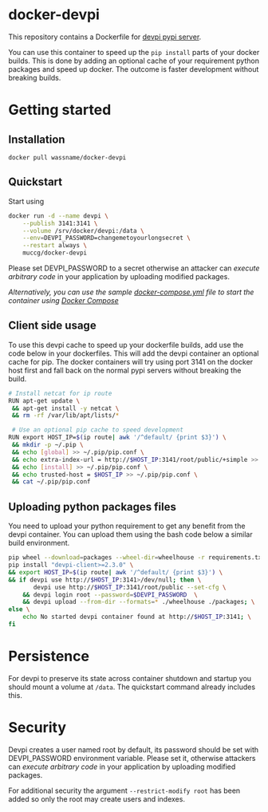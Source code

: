 docker-devpi
============

This repository contains a Dockerfile for [devpi pypi server](http://doc.devpi.net/latest/).

You can use this container to speed up the `pip install` parts of your docker builds. This is done by adding an optional cache of your requirement python packages and speed up docker. The outcome is faster development without breaking builds.

# Getting started

## Installation

`docker pull wassname/docker-devpi`

## Quickstart

Start using

```bash
docker run -d --name devpi \
    --publish 3141:3141 \
    --volume /srv/docker/devpi:/data \
    --env=DEVPI_PASSWORD=changemetoyourlongsecret \
    --restart always \
    muccg/docker-devpi
```
Please set DEVPI_PASSWORD to a secret otherwise an attacker can *execute arbitrary code* in your application by uploading modified packages.

*Alternatively, you can use the sample [docker-compose.yml](docker-compose.yml) file to start the container using [Docker Compose](https://docs.docker.com/compose/)*

## Client side usage

To use this devpi cache to speed up your dockerfile builds, add use the code below in your dockerfiles. This will add the devpi container an optional cache for pip. The docker containers will try using port 3141 on the docker host first and fall back on the normal pypi servers without breaking the build.

```bash
# Install netcat for ip route
RUN apt-get update \
 && apt-get install -y netcat \
 && rm -rf /var/lib/apt/lists/*

 # Use an optional pip cache to speed development
RUN export HOST_IP=$(ip route| awk '/^default/ {print $3}') \
 && mkdir -p ~/.pip \
 && echo [global] >> ~/.pip/pip.conf \
 && echo extra-index-url = http://$HOST_IP:3141/root/public/+simple >> ~/.pip/pip.conf \
 && echo [install] >> ~/.pip/pip.conf \
 && echo trusted-host = $HOST_IP >> ~/.pip/pip.conf \
 && cat ~/.pip/pip.conf
```

## Uploading python packages files

You need to upload your python requirement to get any benefit from the devpi container. You can upload them using the bash code below a similar build environment.

```bash
pip wheel --download=packages --wheel-dir=wheelhouse -r requirements.txt
pip install "devpi-client>=2.3.0" \
&& export HOST_IP=$(ip route| awk '/^default/ {print $3}') \
&& if devpi use http://$HOST_IP:3141>/dev/null; then \
       devpi use http://$HOST_IP:3141/root/public --set-cfg \
    && devpi login root --password=$DEVPI_PASSWORD  \
    && devpi upload --from-dir --formats=* ./wheelhouse ./packages; \
else \
    echo No started devpi container found at http://$HOST_IP:3141; \
fi
```

# Persistence

For devpi to preserve its state across container shutdown and startup you should mount a volume at `/data`. The quickstart command already includes this.

# Security

Devpi creates a user named root by default, its password should be set with DEVPI_PASSWORD environment variable. Please set it, otherwise attackers can *execute arbitrary code* in your application by uploading modified packages.

For additional security the argument `--restrict-modify root` has been added so only the root may create users and indexes.
